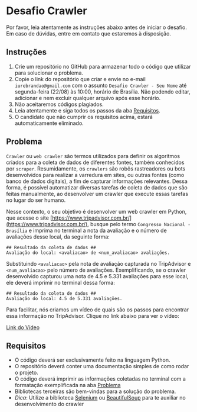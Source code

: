 # Desafio Crawler

Por favor, leia atentamente as instruções abaixo antes de iniciar o desafio. Em caso de dúvidas, entre em contato que estaremos à disposição.

## Instruções

1. Crie um repositório no GitHub para armazenar todo o código que utilizar para solucionar o problema. 
2. Copie o link do repositório que criar e envie no e-mail `iurebrandao@gmail.com` com o assunto `Desafio Crawler - Seu Nome` até segunda-feira (22/08) às 10:00, horário de Brasília. Não podendo editar, adicionar e nem excluir qualquer arquivo após esse horário. 
3. Não aceitaremos códigos plagiados.
4. Leia atentamente e siga todos os passos da aba [Requisitos](#requisitos).
5. O candidato que não cumprir os requisitos acima, estará automaticamente eliminado.

## Problema

`Crawler` ou `web crawler` são termos utilizados para definir os algoritmos criados para a coleta de dados de diferentes fontes, também conhecidos por `scraper`. Resumidamente, os `crawlers` são robôs rastreadores ou bots desenvolvidos para realizar a varredura em sites, ou outras fontes (como banco de dados digitais), a fim de capturar informações relevantes. Dessa forma, é possível automatizar diversas tarefas de coleta de dados que são feitas manualmente, ao desenvolver um crawler que execute essas tarefas no lugar do ser humano. 

Nesse contexto, o seu objetivo é desenvolver um web crawler em Python, que acesse o site [https://www.tripadvisor.com.br/](https://www.tripadvisor.com.br/), busque pelo termo `Congresso Nacional - Brasília` e imprima no terminal a nota da avaliação e o número de avaliações desse local, da seguinte forma:

```
## Resultado da coleta de dados ##
Avaliação do local: <avaliacao> de <num_avaliacao> avaliações.
```
Substituindo `<avaliacao>` pela nota de avaliação capturada no TripAdvisor e `<num_avaliacao>` pelo número de avaliações. 
Exemplificando, se o crawler desenvolvido capturou uma nota de 4.5 e 5.331 avaliações para esse local, ele deverá imprimir no terminal dessa forma:
```
## Resultado da coleta de dados ##
Avaliação do local: 4.5 de 5.331 avaliações.
```

Para facilitar, nós criamos um vídeo de quais são os passos para encontrar essa informação no TripAdvisor. Clique no link abaixo para ver o vídeo:

[Link do Vídeo](https://drive.google.com/file/d/1nQjPGps8obOJIMGr_i7G5TWvIMta_1kV/view)


## Requisitos

- O código deverá ser exclusivamente feito na linguagem Python.
- O repositório deverá conter uma documentação simples de como rodar o projeto.
- O código deverá imprimir as informações coletadas no terminal com a formatação exemplificada na aba [Problema](#problema)
- Bibliotecas terceiras são bem-vindas para a solução do problema.
- *Dica*: Utilize a biblioteca [Selenium](https://selenium-python.readthedocs.io/) ou [BeautifulSoup](https://beautiful-soup-4.readthedocs.io/en/latest/) para te auxiliar no desenvolvimento do crawler
